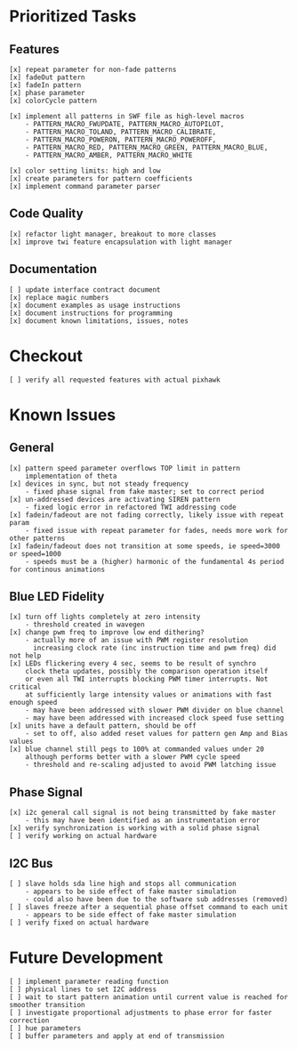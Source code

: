 Prioritized Tasks
======

## Features

    [x] repeat parameter for non-fade patterns
    [x] fadeOut pattern
    [x] fadeIn pattern
    [x] phase parameter
    [x] colorCycle pattern

    [x] implement all patterns in SWF file as high-level macros
        - PATTERN_MACRO_FWUPDATE, PATTERN_MACRO_AUTOPILOT, 
        - PATTERN_MACRO_TOLAND, PATTERN_MACRO_CALIBRATE,
        - PATTERN_MACRO_POWERON, PATTERN_MACRO_POWEROFF,
        - PATTERN_MACRO_RED, PATTERN_MACRO_GREEN, PATTERN_MACRO_BLUE, 
        - PATTERN_MACRO_AMBER, PATTERN_MACRO_WHITE

    [x] color setting limits: high and low
    [x] create parameters for pattern coefficients
    [x] implement command parameter parser

## Code Quality

    [x] refactor light manager, breakout to more classes
    [x] improve twi feature encapsulation with light manager
    
## Documentation

    [ ] update interface contract document
    [x] replace magic numbers
    [x] document examples as usage instructions
    [x] document instructions for programming
    [x] document known limitations, issues, notes

# Checkout

    [ ] verify all requested features with actual pixhawk 

Known Issues
======

## General 

    [x] pattern speed parameter overflows TOP limit in pattern 
        implementation of theta
    [x] devices in sync, but not steady frequency
        - fixed phase signal from fake master; set to correct period
    [x] un-addressed devices are activating SIREN pattern
        - fixed logic error in refactored TWI addressing code
    [x] fadein/fadeout are not fading correctly, likely issue with repeat param
        - fixed issue with repeat parameter for fades, needs more work for other patterns
    [x] fadein/fadeout does not transition at some speeds, ie speed=3000 or speed=1000
        - speeds must be a (higher) harmonic of the fundamental 4s period for continous animations

## Blue LED Fidelity

    [x] turn off lights completely at zero intensity
        - threshold created in wavegen
    [x] change pwm freq to improve low end dithering?
        - actually more of an issue with PWM register resolution
          increasing clock rate (inc instruction time and pwm freq) did not help
    [x] LEDs flickering every 4 sec, seems to be result of synchro
        clock theta updates, possibly the comparison operation itself
        or even all TWI interrupts blocking PWM timer interrupts. Not critical
        at sufficiently large intensity values or animations with fast enough speed
        - may have been addressed with slower PWM divider on blue channel
        - may have been addressed with increased clock speed fuse setting 
    [x] units have a default pattern, should be off
        - set to off, also added reset values for pattern gen Amp and Bias values
    [x] blue channel still pegs to 100% at commanded values under 20
        although performs better with a slower PWM cycle speed
        - threshold and re-scaling adjusted to avoid PWM latching issue

## Phase Signal

    [x] i2c general call signal is not being transmitted by fake master
        - this may have been identified as an instrumentation error
    [x] verify synchronization is working with a solid phase signal
    [ ] verify working on actual hardware

## I2C Bus 

    [ ] slave holds sda line high and stops all communication
        - appears to be side effect of fake master simulation
        - could also have been due to the software sub addresses (removed)
    [ ] slaves freeze after a sequential phase offset command to each unit
        - appears to be side effect of fake master simulation
    [ ] verify fixed on actual hardware

Future Development
======

    [ ] implement parameter reading function
    [ ] physical lines to set I2C address
    [ ] wait to start pattern animation until current value is reached for smoother transition
    [ ] investigate proportional adjustments to phase error for faster correction
    [ ] hue parameters
    [ ] buffer parameters and apply at end of transmission
